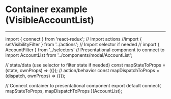 # Container example (VisibleAccountList)
-----------------------------------------
import { connect } from 'react-redux';
// Import actions
//import { setVisibilityFilter } from '../actions';
// Import selector if needed
// import { AccountFilter } from '../selectors'
// Presentational component to connect to
import AccountList from '../components/modal/AccountList';

// state/data (use selector to filter state if needed)
const mapStateToProps = (state, ownProps) => ({});
// action/behavior
const mapDispatchToProps = (dispatch, ownProps) => ({});

// Connect container to presentational component
export default connect(
  mapStateToProps,
  mapDispatchToProps
)(AccountList);
